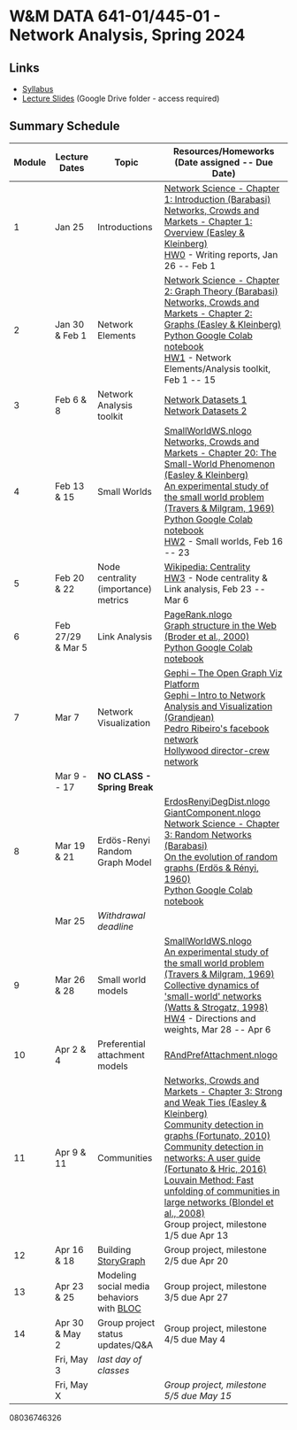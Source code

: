 # W&M DATA 641-01/445-01 - Network Analysis, Spring 2024

## Links

* [Syllabus](syllabus.md)
* [Lecture Slides](https://drive.google.com/drive/folders/1SMNbNu3j8cw_iLkiT-DKPicv9Te47ZLa?usp=sharing) (Google Drive folder - access required)

## Summary Schedule

|Module |Lecture Dates|Topic|Resources/Homeworks (Date assigned -- Due Date)
|---|---|---|---|
|1|Jan 25          | Introductions                        | [Network Science - Chapter 1: Introduction (Barabasi)](http://networksciencebook.com/chapter/1) <br/> [Networks, Crowds and Markets - Chapter 1: Overview (Easley & Kleinberg)](http://www.cs.cornell.edu/home/kleinber/networks-book/networks-book-ch01.pdf) <br/> [HW0](homework/hw0) - Writing reports, Jan 26 -- Feb 1
|2|Jan 30 & Feb 1  | Network Elements                     | [Network Science - Chapter 2: Graph Theory (Barabasi)](http://networksciencebook.com/chapter/2) <br/> [Networks, Crowds and Markets - Chapter 2: Graphs (Easley & Kleinberg)](http://www.cs.cornell.edu/home/kleinber/networks-book/networks-book-ch02.pdf) <br/> [Python Google Colab notebook](week-2/data_340_02_s23_chp_01_network_elements.ipynb) <br/> [HW1](homework/hw1) - Network Elements/Analysis toolkit, Feb 1 -- 15
|3|Feb 6 & 8       | Network Analysis toolkit             | [Network Datasets 1](http://konect.cc/) <br/> [Network Datasets 2](http://networkrepository.com/) 
|4|Feb 13 & 15     | Small Worlds                         | [SmallWorldWS.nlogo](week-4/SmallWorldWS.nlogo) <br/> [Networks, Crowds and Markets - Chapter 20: The Small-World Phenomenon (Easley & Kleinberg)](http://www.cs.cornell.edu/home/kleinber/networks-book/networks-book-ch20.pdf) <br/> [An experimental study of the small world problem (Travers & Milgram, 1969)](http://www.uvm.edu/pdodds/teaching/courses/2009-08UVM-300/docs/others/1969/travers1969.pdf) <br/> [Python Google Colab notebook](week-3/data_340_02_s23_chp_02_small_worlds.ipynb)<br/>[HW2](homework/hw2) - Small worlds, Feb 16 -- 23 
|5|Feb 20 & 22     | Node centrality (importance) metrics | [Wikipedia: Centrality](https://en.wikipedia.org/wiki/Centrality) <br/>[HW3](homework/hw3) - Node centrality & Link analysis, Feb 23 -- Mar 6
|6|Feb 27/29 & Mar 5 | Link Analysis                      | [PageRank.nlogo](week-6/PageRank.nlogo) <br/> [Graph structure in the Web (Broder et al., 2000)](https://doi.org/10.1016/S1389-1286(00)00083-9) <br/> [Python Google Colab notebook](week-4/data_340_02_s23_chp_03_hubs.ipynb)
|7|Mar 7           | Network Visualization                | [Gephi – The Open Graph Viz Platform](https://gephi.org/) <br/> [Gephi – Intro to Network Analysis and Visualization (Grandjean)](http://www.martingrandjean.ch/gephi-introduction/) <br/> [Pedro Ribeiro's facebook network](week-7/facebook.gephi) <br/> [Hollywood director-crew network](week-7/director_crew_graph.gexf.gz)
| | Mar 9 -- 17    |**NO CLASS - Spring Break**           |
|8|Mar 19 & 21     | Erdös-Renyi Random Graph Model       | [ErdosRenyiDegDist.nlogo](week-8/ErdosRenyiDegDist.nlogo) <br/> [GiantComponent.nlogo](week-8/GiantComponent.nlogo) <br/> [Network Science - Chapter 3: Random Networks (Barabasi)](http://networksciencebook.com/chapter/3) <br/> [On the evolution of random graphs (Erdös & Rényi, 1960)](https://old.renyi.hu/~p_erdos/1960-10.pdf) <br/> [Python Google Colab notebook](week-8/data_340_02_s23_chp_04_directions_and_weights.ipynb)
| | Mar 25         |*Withdrawal deadline*                 |
|9|Mar 26 & 28     | Small world models                   | [SmallWorldWS.nlogo](week-9/SmallWorldWS.nlogo) <br/> [An experimental study of the small world problem (Travers & Milgram, 1969)](http://www.uvm.edu/pdodds/teaching/courses/2009-08UVM-300/docs/others/1969/travers1969.pdf) <br/> [Collective dynamics of 'small-world' networks (Watts & Strogatz, 1998)](http://sil.asc.upenn.edu/files/Watts-Strogatz-1998.pdf) <br/> [HW4](homework/hw4) - Directions and weights, Mar 28 -- Apr 6
|10|Apr 2 & 4      | Preferential attachment models       | [RAndPrefAttachment.nlogo](week-10/RAndPrefAttachment.nlogo)
|11|Apr 9 & 11     | Communities                          | [Networks, Crowds and Markets - Chapter 3: Strong and Weak Ties (Easley & Kleinberg)](http://www.cs.cornell.edu/home/kleinber/networks-book/networks-book-ch03.pdf) <br/> [Community detection in graphs (Fortunato, 2010)](https://arxiv.org/pdf/0906.0612.pdf) <br/> [Community detection in networks: A user guide (Fortunato & Hric, 2016)](https://ani.stat.fsu.edu/~debdeep/networks.pdf) <br/> [Louvain Method: Fast unfolding of communities in large networks (Blondel et al., 2008)](http://www.xavierdupre.fr/enseignement/projet_data/louvain_476152.pdf) <br/> Group project, milestone 1/5 due Apr 13
|12|Apr 16 & 18    | Building [StoryGraph](https://web.archive.org/storygraph/) | Group project, milestone 2/5 due Apr 20
|13|Apr 23 & 25    | Modeling social media behaviors with [BLOC](https://doi.org/10.1140/epjds/s13688-023-00410-9) | Group project, milestone 3/5 due Apr 27
|14|Apr 30 & May 2 | Group project status updates/Q&A | Group project, milestone 4/5 due May 4
|  | Fri, May 3    |*last day of classes*             |
|  | Fri, May X    |                                  | *Group project, milestone 5/5 due May 15*

08036746326